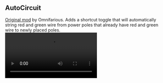 ## AutoCircuit
[Original mod](https://mods.factorio.com/mod/LD_AutoCircuit) by Omnifarious.
Adds a shortcut toggle that will automatically string red and green wire from power poles that already have red and green wire to newly placed poles.   
![preview](../media/wire-drag-preview.mp4)